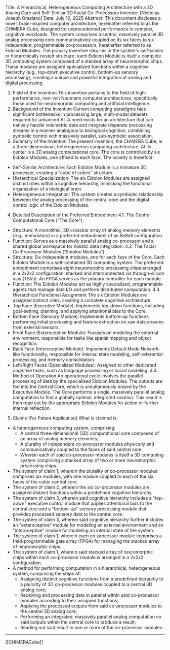 Title: A Hierarchical, Heterogeneous Computing Architecture with a 3D Analog Core and Self-Similar 3D Facial Co-Processors
Inventor: [Nicholas Joseph Graziano]
Date: July 10, 2025
Abstract: This document discloses a novel, brain-inspired computer architecture, hereinafter referred to as the CHIMERA Cube, designed for unprecedented performance in complex, cognitive workloads. The system comprises a central, massively parallel 3D analog processing core communicatively coupled on its six faces to six independent, programmable co-processors, hereinafter referred to as Eidolon Modules. The primary inventive step lies in the system's self-similar or hierarchically nested structure: each Eidolon Module is itself a complete 3D computing system composed of a stacked array of neuromorphic chips. These modules are assigned specialized functions within a cognitive hierarchy (e.g., top-down executive control, bottom-up sensory processing), creating a unique and powerful integration of analog and digital processing.
1. Field of the Invention
This invention pertains to the field of high-performance, non-von Neumann computer architectures, specifically those used for neuromorphic computing and artificial intelligence.
2. Background of the Invention
Current computing paradigms face significant bottlenecks in processing large, multi-modal datasets required for advanced AI. A need exists for an architecture that can natively handle volumetric data and integrate disparate processing streams in a manner analogous to biological cognition, combining symbolic control with massively parallel, sub-symbolic association.
3. Summary of the Invention
The present invention, the CHIMERA Cube, is a three-dimensional, heterogeneous computing architecture. At its center is a 3D analog computational core. The core is controlled by six Eidolon Modules, one affixed to each face.
The novelty is threefold:
 * Self-Similar Architecture: Each Eidolon Module is a miniature 3D processor, creating a "cube of cubes" structure.
 * Hierarchical Specialization: The six Eidolon Modules are assigned distinct roles within a cognitive hierarchy, mimicking the functional organization of a biological brain.
 * Heterogeneous Integration: The system creates a symbiotic relationship between the analog processing of the central core and the digital control logic of the Eidolon Modules.
4. Detailed Description of the Preferred Embodiment
4.1. The Central Computational Core ("The Core")
 * Structure: A monolithic, 3D crossbar array of analog memory elements (e.g., memristors) in a preferred embodiment of an 8x8x8 configuration.
 * Function: Serves as a massively parallel analog co-processor and a shared global workspace for holistic data integration.
4.2. The Facial Co-Processor Modules ("Eidolon Modules")
 * Structure: Six independent modules, one for each face of the Core. Each Eidolon Module is a self-contained 3D computing system. The preferred embodiment comprises eight neuromorphic processing chips arranged in a 2x2x2 configuration, stacked and interconnected via through-silicon vias (TSVs). An FPGA serves as the primary controller for each module.
 * Function: The Eidolon Modules act as highly specialized, programmable agents that manage data I/O and perform distributed computation.
4.3. Hierarchical Functional Assignment
The six Eidolon Modules are assigned distinct roles, creating a complete cognitive architecture:
 * Top Face (Executive Module): Implements top-down functions, including goal-setting, planning, and applying attentional bias to the Core.
 * Bottom Face (Sensory Module): Implements bottom-up functions, performing initial processing and feature extraction on raw data streams from external sensors.
 * Front Face (Exteroceptive Module): Focuses on modeling the external environment, responsible for tasks like spatial mapping and object recognition.
 * Back Face (Interoceptive Module): Implements Default Mode Network-like functionality, responsible for internal state modeling, self-referential processing, and memory consolidation.
 * Left/Right Faces (Specialized Modules): Assigned to other dedicated cognitive tasks, such as language processing or social modeling.
4.4. Method of Operation
An operational cycle involves the parallel processing of data by the specialized Eidolon Modules. The outputs are fed into the Central Core, which is simultaneously biased by the Executive Module. The Core performs a single, massively parallel analog computation to find a globally optimal, integrated solution. This result is then read out by the appropriate Eidolon Modules for action or further internal reflection.
5. Claims (For Patent Application)
What is claimed is:
 * A heterogeneous computing system, comprising:
   * A central three-dimensional (3D) computational core composed of an array of analog memory elements;
   * A plurality of independent co-processor modules physically and communicatively coupled to the faces of said central core;
   * Wherein each of said co-processor modules is itself a 3D computing system comprising a stacked array of two or more neuromorphic processing chips.
 * The system of claim 1, wherein the plurality of co-processor modules comprises six modules, with one module coupled to each of the six faces of the cubic central core.
 * The system of claim 2, wherein the six co-processor modules are assigned distinct functions within a predefined cognitive hierarchy.
 * The system of claim 3, wherein said cognitive hierarchy includes a "top-down" executive control module that applies attentional bias to the central core and a "bottom-up" sensory processing module that provides processed sensory data to the central core.
 * The system of claim 3, wherein said cognitive hierarchy further includes an "exteroceptive" module for modeling an external environment and an "interoceptive" module for modeling an internal state of the system.
 * The system of claim 1, wherein each co-processor module comprises a field-programmable gate array (FPGA) for managing the stacked array of neuromorphic chips.
 * The system of claim 1, wherein said stacked array of neuromorphic chips within each co-processor module is arranged in a 2x2x2 configuration.
 * A method for performing computation in a hierarchical, heterogeneous system, comprising the steps of:
   * Assigning distinct cognitive functions from a predefined hierarchy to a plurality of 3D co-processor modules coupled to a central 3D analog core;
   * Receiving and processing data in parallel within said co-processor modules according to their assigned functions;
   * Applying the processed outputs from said co-processor modules to the central 3D analog core;
   * Performing an integrated, massively parallel analog computation on said outputs within the central core to produce a result;
   * Reading out said result to one or more of the co-processor modules.

---

[[CHIMERACube]]
